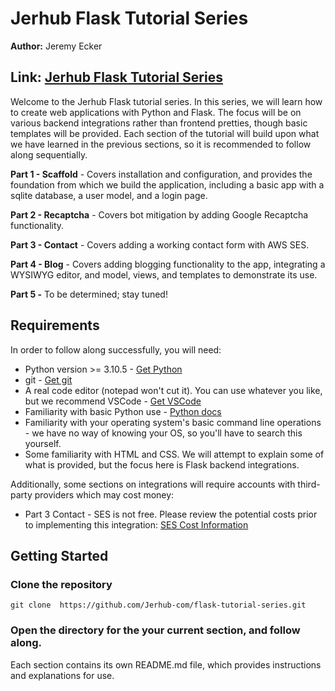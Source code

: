# Jerhub Flask Tutorial Series
**Author:** Jeremy Ecker

**Link:** [Jerhub Flask Tutorial Series](https://jerhub.com/tutorials/home)
--

Welcome to the Jerhub Flask tutorial series. In this series, we will learn how
to create web applications with Python and Flask. The focus will be on various
backend integrations rather than frontend pretties, though basic templates will
be provided. Each section of the tutorial will build upon what we have learned
in the previous sections, so it is recommended to follow along sequentially.

**Part 1 - Scaffold** - Covers installation and configuration, and
provides the foundation from which we build the application, including a basic
app with a sqlite database, a user model, and a login page.

**Part 2 - Recaptcha** - Covers bot mitigation by adding Google Recaptcha
functionality.

**Part 3 - Contact** - Covers adding a working contact form with AWS SES.

**Part 4 - Blog** - Covers adding blogging functionality to the app, integrating
a WYSIWYG editor, and model, views, and templates to demonstrate its use.

**Part 5 -** To be determined; stay tuned!

## Requirements
In order to follow along successfully, you will need:

- Python version >= 3.10.5 - 
[Get Python](https://www.python.org/downloads/)
- git - 
[Get git](https://github.com/cli/cli#installation)
- A real code editor (notepad won't cut it). You can use whatever you like, but
we recommend VSCode - 
[Get VSCode](https://code.visualstudio.com/download)
- Familiarity with basic Python use - 
[Python docs](https://www.python.org/doc/)
- Familiarity with your operating system's basic command line operations - we
have no way of knowing your OS, so you'll have to search this yourself.
- Some familiarity with HTML and CSS. We will attempt to explain some of what
is provided, but the focus here is Flask backend integrations.

Additionally, some sections on integrations will require accounts with
third-party providers which may cost money:

- Part 3 Contact - SES is not free. Please review the potential costs prior
to implementing this integration:
[SES Cost Information](https://aws.amazon.com/ses/pricing/)

## Getting Started

### Clone the repository
```
git clone  https://github.com/Jerhub-com/flask-tutorial-series.git
```

### Open the directory for the your current section, and follow along.
Each section contains its own README.md file, which provides instructions and
explanations for use.
